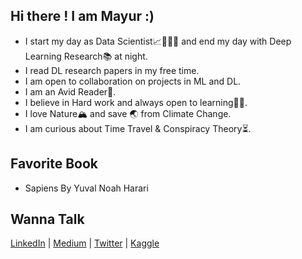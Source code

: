 ## Hi there ! I am Mayur :)

   * I start my day as Data Scientist📈👨🏼‍💼 and end my day with Deep Learning Research📚 at night.
   * I read DL research papers in my free time.
   * I am open to collaboration on projects in ML and DL.
   * I am an Avid Reader📖.
   * I believe in Hard work and always open to learning✍🏻.
   * I love Nature🏔 and save 🌏 from Climate Change.
   * I am curious about Time Travel & Conspiracy Theory⏳.
   
## Favorite Book
   * Sapiens By Yuval Noah Harari
    
## Wanna Talk 

 [LinkedIn](http://linkedin.com/in/mayur-jain-software-engineer/) | [Medium](https://medium.com/@mayur87545) | [Twitter](https://twitter.com/mayur__22/) | [Kaggle](https://www.kaggle.com/mayurjain)
